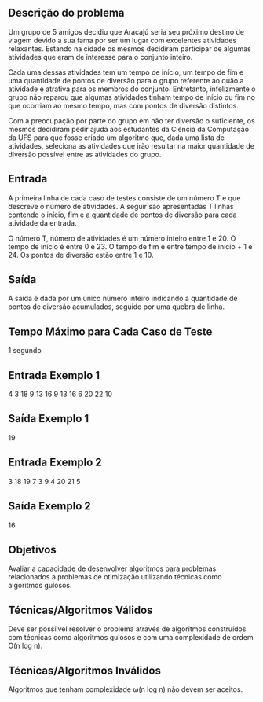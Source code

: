 ## Descrição do problema

Um grupo de 5 amigos decidiu que Aracajú seria seu próximo destino de viagem devido a sua fama por ser um lugar com excelentes atividades relaxantes. Estando na cidade os mesmos decidiram participar de algumas atividades que eram de interesse para o conjunto inteiro.

Cada uma dessas atividades tem um tempo de início, um tempo de fim e uma quantidade de pontos de diversão para o grupo referente ao quão a atividade é atrativa para os membros do conjunto. Entretanto, infelizmente o grupo não reparou que algumas atividades tinham tempo de início ou fim no que ocorriam ao mesmo tempo, mas com pontos de diversão distintos.

Com a preocupação por parte do grupo em não ter diversão o suficiente, os mesmos decidiram pedir ajuda aos estudantes da Ciência da Computação da UFS para que fosse criado um algoritmo que, dada uma lista de atividades, seleciona as atividades que irão resultar na maior quantidade de diversão possível entre as atividades do grupo.

## Entrada

A primeira linha de cada caso de testes consiste de um número T e que descreve o número de atividades. A seguir são apresentadas T linhas contendo o início, fim e a quantidade de pontos de diversão para cada atividade da entrada.

O número T, número de atividades é um número inteiro entre 1 e 20. O tempo de início é entre 0 e 23. O tempo de fim é entre tempo de início + 1 e 24. Os pontos de diversão estão entre 1 e 10.

## Saída

A saída é dada por um único número inteiro indicando a quantidade de pontos de diversão acumulados, seguido por uma quebra de linha.

## Tempo Máximo para Cada Caso de Teste

1 segundo

## Entrada Exemplo 1
4
3 18 9
13 16 9
13 16 6
20 22 10


## Saída Exemplo 1
19

## Entrada Exemplo 2
3
18 19 7
3 9 4
20 21 5

## Saída Exemplo 2
16


## Objetivos

Avaliar a capacidade de desenvolver algoritmos para problemas relacionados a problemas de otimização utilizando técnicas como algoritmos gulosos.

## Técnicas/Algoritmos Válidos

Deve ser possíıvel resolver o problema através de algoritmos construídos com técnicas como algoritmos gulosos e com uma complexidade de ordem O(n log n). 

## Técnicas/Algoritmos Inválidos

Algoritmos que tenham complexidade ω(n log n) não devem ser aceitos.
